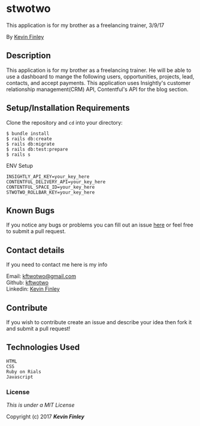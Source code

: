 # stwotwo

This application is for my brother as a freelancing trainer, 3/9/17

By [Kevin Finley](http://www.kfinley.com)

## Description

This application is for my brother as a freelancing trainer. He will be able to use a dashboard to mange the following users, opportunities, projects, lead, contacts, and accept payments. This application uses Insightly's customer relationship management(CRM) API, Contentful's API for the blog section.  


## Setup/Installation Requirements

Clone the repository and `cd` into your directory:
```
$ bundle install
$ rails db:create
$ rails db:migrate
$ rails db:test:prepare
$ rails s
```
ENV Setup
```
INSIGHTLY_API_KEY=your_key_here
CONTENTFUL_DELIVERY_API=your_key_here
CONTENTFUL_SPACE_ID=your_key_here
STWOTWO_ROLLBAR_KEY=your_key_here
```

## Known Bugs

If you notice any bugs or problems you can fill out an issue [here](http://www.github.com/kftwotwo/stwowo/issues) or feel free to submit a pull request.

## Contact details
If you need to contact me here is my info

Email: kftwotwo@gmail.com<br>
Github: [kftwotwo](https://www.github.com/kftwotwo)<br>
Linkedin: [Kevin Finley](https://www.linkedin.com/in/kftwotwo/)

## Contribute

If you wish to contribute create an issue and describe your idea then fork it and submit a pull request!

## Technologies Used
```
HTML
CSS
Ruby on Rials
Javascript
```
### License

*This is under a MIT License*

Copyright (c) 2017 **_Kevin Finley_**
